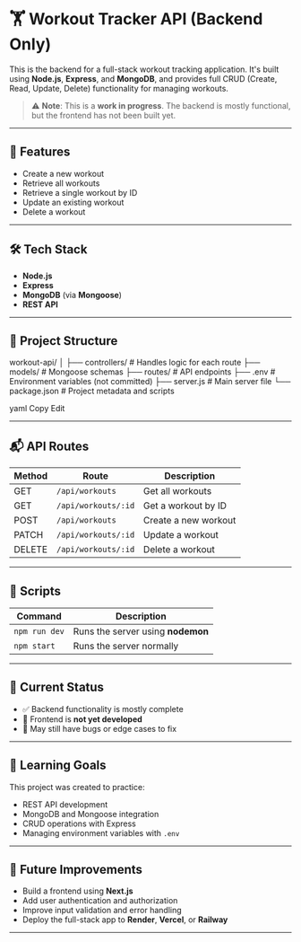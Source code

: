 # 🏋️ Workout Tracker API (Backend Only)

This is the backend for a full-stack workout tracking application. It's built using **Node.js**, **Express**, and **MongoDB**, and provides full CRUD (Create, Read, Update, Delete) functionality for managing workouts.

> ⚠️ **Note**: This is a **work in progress**. The backend is mostly functional, but the frontend has not been built yet.

---

## 🚀 Features

- Create a new workout
- Retrieve all workouts
- Retrieve a single workout by ID
- Update an existing workout
- Delete a workout

---

## 🛠️ Tech Stack

- **Node.js**
- **Express**
- **MongoDB** (via **Mongoose**)
- **REST API**

---

## 📁 Project Structure

workout-api/
│
├── controllers/ # Handles logic for each route
├── models/ # Mongoose schemas
├── routes/ # API endpoints
├── .env # Environment variables (not committed)
├── server.js # Main server file
└── package.json # Project metadata and scripts

yaml
Copy
Edit

---

## 📬 API Routes

| Method | Route                | Description            |
|--------|----------------------|------------------------|
| GET    | `/api/workouts`      | Get all workouts       |
| GET    | `/api/workouts/:id`  | Get a workout by ID    |
| POST   | `/api/workouts`      | Create a new workout   |
| PATCH  | `/api/workouts/:id`  | Update a workout       |
| DELETE | `/api/workouts/:id`  | Delete a workout       |

---

## 🧰 Scripts

| Command         | Description                          |
|-----------------|--------------------------------------|
| `npm run dev`   | Runs the server using **nodemon**    |
| `npm start`     | Runs the server normally             |

---

## 📌 Current Status

- ✅ Backend functionality is mostly complete
- 🚧 Frontend is **not yet developed**
- 🐞 May still have bugs or edge cases to fix

---

## 🎯 Learning Goals

This project was created to practice:

- REST API development
- MongoDB and Mongoose integration
- CRUD operations with Express
- Managing environment variables with `.env`

---

## 📍 Future Improvements

- Build a frontend using **Next.js**
- Add user authentication and authorization
- Improve input validation and error handling
- Deploy the full-stack app to **Render**, **Vercel**, or **Railway**

---
